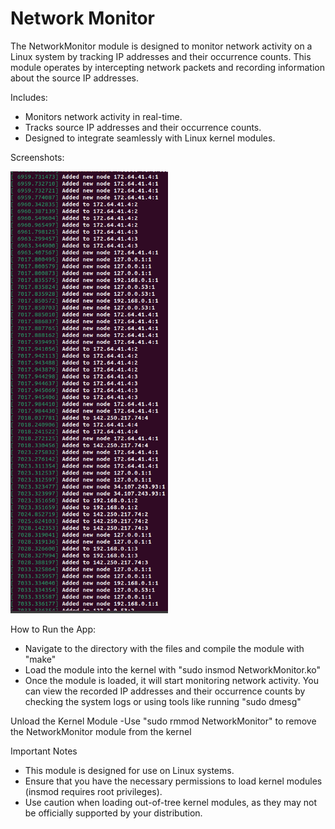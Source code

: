 # Network Monitor

The NetworkMonitor module is designed to monitor network activity on a Linux system by tracking IP addresses and their occurrence counts. This module operates by intercepting network packets and recording information about the source IP addresses.

Includes:
- Monitors network activity in real-time.
- Tracks source IP addresses and their occurrence counts.
- Designed to integrate seamlessly with Linux kernel modules.


Screenshots: 

<div display="flex">
<img src="/pictures/Screenshot_1.png" alt="Image 1" width="50%" />
</div>


How to Run the App:
- Navigate to the directory with the files and compile the module with "make"
- Load the module into the kernel with "sudo insmod NetworkMonitor.ko"
- Once the module is loaded, it will start monitoring network activity. You can view the recorded IP addresses and their occurrence counts by checking the system logs or using tools like running "sudo dmesg"

Unload the Kernel Module
-Use "sudo rmmod NetworkMonitor" to remove the NetworkMonitor module from the kernel


Important Notes
- This module is designed for use on Linux systems.
- Ensure that you have the necessary permissions to load kernel modules (insmod requires root privileges).
- Use caution when loading out-of-tree kernel modules, as they may not be officially supported by your distribution.
